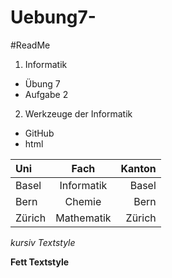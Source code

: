 Uebung7-
========
#ReadMe
1. Informatik
* Übung 7
* Aufgabe 2
2. Werkzeuge der Informatik
* GitHub
* html

| Uni | Fach | Kanton |
|:------|:----:| --------:|
| Basel | Informatik | Basel |
| Bern | Chemie | Bern |
| Zürich | Mathematik| Zürich |
*kursiv Textstyle* 

**Fett Textstyle**
